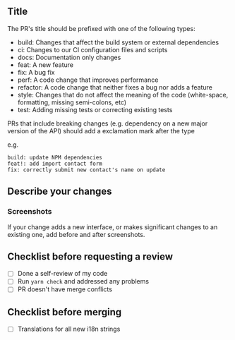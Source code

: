 ## Title

The PR's title should be prefixed with one of the following types:

- build: Changes that affect the build system or external dependencies
- ci: Changes to our CI configuration files and scripts
- docs: Documentation only changes
- feat: A new feature
- fix: A bug fix
- perf: A code change that improves performance
- refactor: A code change that neither fixes a bug nor adds a feature
- style: Changes that do not affect the meaning of the code (white-space,
  formatting, missing semi-colons, etc)
- test: Adding missing tests or correcting existing tests

PRs that include breaking changes (e.g. dependency on a new major version of the
API) should add a exclamation mark after the type

e.g.

```
build: update NPM dependencies
feat!: add import contact form
fix: correctly submit new contact's name on update
```

## Describe your changes

### Screenshots

If your change adds a new interface, or makes significant changes to an existing
one, add before and after screenshots.

## Checklist before requesting a review

- [ ] Done a self-review of my code
- [ ] Run `yarn check` and addressed any problems
- [ ] PR doesn't have merge conflicts

## Checklist before merging

- [ ] Translations for all new i18n strings
